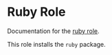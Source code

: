 # Ruby Role

Documentation for the [ruby role](/roles/ruby).

This role installs the `ruby` package.
